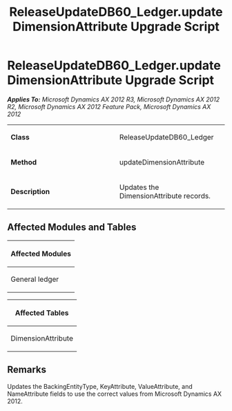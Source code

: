 ﻿---
title: ReleaseUpdateDB60_Ledger.updateDimensionAttribute Upgrade Script
TOCTitle: ReleaseUpdateDB60_Ledger.updateDimensionAttribute Upgrade Script
ms:assetid: 8e98939a-229e-79e1-b210-fd6d05a82a4f
ms:mtpsurl: https://msdn.microsoft.com/en-us/library/JJ736509(v=AX.60)
ms:contentKeyID: 49709698
ms.date: 05/18/2015
mtps_version: v=AX.60
---

# ReleaseUpdateDB60\_Ledger.updateDimensionAttribute Upgrade Script 


_**Applies To:** Microsoft Dynamics AX 2012 R3, Microsoft Dynamics AX 2012 R2, Microsoft Dynamics AX 2012 Feature Pack, Microsoft Dynamics AX 2012_

<table>
<colgroup>
<col style="width: 50%" />
<col style="width: 50%" />
</colgroup>
<tbody>
<tr class="odd">
<td><p><strong>Class</strong></p></td>
<td><p>ReleaseUpdateDB60_Ledger</p></td>
</tr>
<tr class="even">
<td><p><strong>Method</strong></p></td>
<td><p>updateDimensionAttribute</p></td>
</tr>
<tr class="odd">
<td><p><strong>Description</strong></p></td>
<td><p>Updates the DimensionAttribute records.</p></td>
</tr>
</tbody>
</table>


## Affected Modules and Tables

<table>
<colgroup>
<col style="width: 100%" />
</colgroup>
<thead>
<tr class="header">
<th><p>Affected Modules</p></th>
</tr>
</thead>
<tbody>
<tr class="odd">
<td><p>General ledger</p></td>
</tr>
</tbody>
</table>


<table>
<colgroup>
<col style="width: 100%" />
</colgroup>
<thead>
<tr class="header">
<th><p>Affected Tables</p></th>
</tr>
</thead>
<tbody>
<tr class="odd">
<td><p>DimensionAttribute</p></td>
</tr>
</tbody>
</table>


## Remarks

Updates the BackingEntityType, KeyAttribute, ValueAttribute, and NameAttribute fields to use the correct values from Microsoft Dynamics AX 2012.

  



